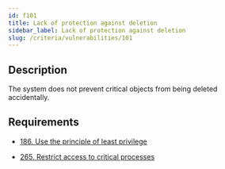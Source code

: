 ```yaml
---
id: f101
title: Lack of protection against deletion
sidebar_label: Lack of protection against deletion
slug: /criteria/vulnerabilities/101
---
```


## Description

The system does not prevent critical objects
from being deleted accidentally.

## Requirements

- [186. Use the principle of least privilege](/criteria/requirements/186)

- [265. Restrict access to critical processes](/criteria/requirements/266)
